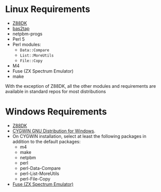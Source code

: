 # Linux Requirements

* [Z88DK](https://github.com/z88dk/z88dk/wiki)
* [bas2tap](https://github.com/speccyorg/bas2tap)
* netpbm-progs
* Perl 5
* Perl modules:
  * `Data::Compare`
  * `List::MoreUtils`
  * `File::Copy`
* M4
* Fuse (ZX Spectrum Emulator)
* make

With the exception of Z88DK, all the other modules and requirements are available in standard repos for most distributions

# Windows Requirements

* [Z88DK](https://github.com/z88dk/z88dk/wiki)
* [CYGWIN GNU Distribution for Windows](https://cygwin.com/install.html).
* On CYGWIN installation, select at least the following packages in addition to the default packages:
  * m4
  * make
  * netpbm
  * perl
  * perl-Data-Compare
  * perl-List-MoreUtils
  * perl-File-Copy
* [Fuse (ZX Spectrum Emulator)](https://sourceforge.net/projects/fuse-emulator/files/fuse/)
